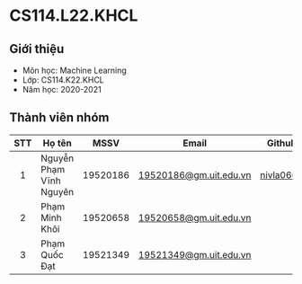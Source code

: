 # CS114.L22.KHCL

## Giới thiệu 
* Môn học: Machine Learning
* Lớp: CS114.K22.KHCL
* Năm học: 2020-2021

## Thành viên nhóm 
  | STT | Họ tên | MSSV | Email | Github | Facebook |
| :---: | --- | --- | --- | --- | --- |
| 1 | Nguyễn Phạm Vĩnh Nguyên | 19520186 | 19520186@gm.uit.edu.vn | [nivla0607](github.com/nivla0607) | [Vĩnh Nguyên](fb.com/nivla0706) |
| 2 | Phạm Minh Khôi | 19520658 | 19520658@gm.uit.edu.vn |  | [Minh Khoi Pham](fb.com/minhkhoipham2205) |
| 3 | Phạm Quốc Đạt | 19521349 | 19521349@gm.uit.edu.vn |  | [Phạm Quốc Đạt](fb.com/Esta.Leas) |
